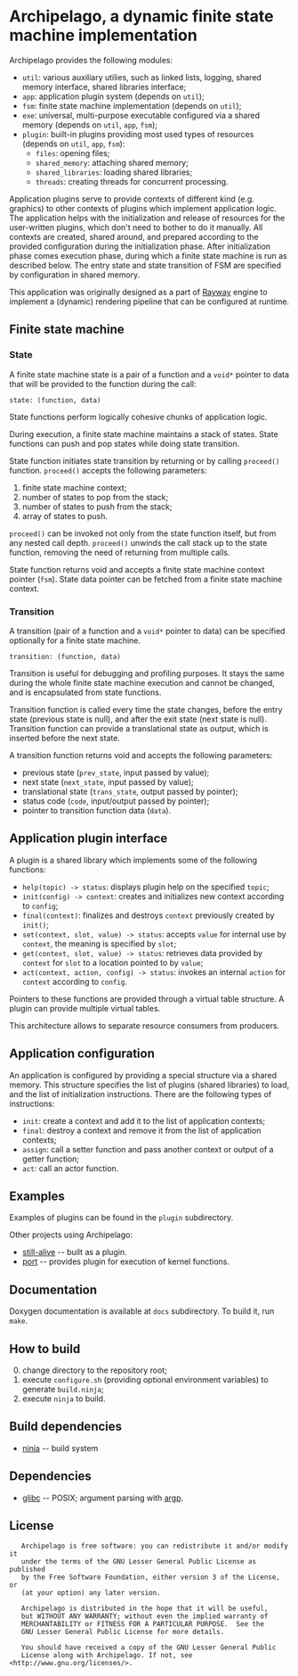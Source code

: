 # Archipelago, a dynamic finite state machine implementation

Archipelago provides the following modules:

* `util`: various auxiliary utilies, such as linked lists, logging, shared memory interface, shared libraries interface;
* `app`: application plugin system (depends on `util`);
* `fsm`: finite state machine implementation (depends on `util`);
* `exe`: universal, multi-purpose executable configured via a shared memory (depends on `util`, `app`, `fsm`);
* `plugin`: built-in plugins providing most used types of resources (depends on `util`, `app`, `fsm`):
    - `files`: opening files;
    - `shared_memory`: attaching shared memory;
    - `shared_libraries`: loading shared libraries;
    - `threads`: creating threads for concurrent processing.

Application plugins serve to provide contexts of different kind (e.g. graphics)
to other contexts of plugins which implement application logic.
The application helps with the initialization and release of resources
for the user-written plugins, which don't need to bother to do it manually.
All contexts are created, shared around, and prepared according to the provided configuration
during the initialization phase. After initialization phase comes execution phase,
during which a finite state machine is run as described below.
The entry state and state transition of FSM are specified by configuration in shared memory.

This application was originally designed as a part of [Rayway](https://github.com/ivanp7/rayway)
engine to implement a (dynamic) rendering pipeline that can be configured at runtime.

## Finite state machine

### State

A finite state machine state is a pair of a function and a `void*` pointer to data
that will be provided to the function during the call:
```
state: (function, data)
```
State functions perform logically cohesive chunks of application logic.

During execution, a finite state machine maintains a stack of states.
State functions can push and pop states while doing state transition.

State function initiates state transition by returning or by calling `proceed()` function.
`proceed()` accepts the following parameters:

1. finite state machine context;
2. number of states to pop from the stack;
3. number of states to push from the stack;
4. array of states to push.

`proceed()` can be invoked not only from the state function itself,
but from any nested call depth. `proceed()` unwinds the call stack up to the state function,
removing the need of returning from multiple calls.

State function returns void and accepts a finite state machine context pointer (`fsm`).
State data pointer can be fetched from a finite state machine context.

### Transition

A transition (pair of a function and a `void*` pointer to data)
can be specified optionally for a finite state machine.
```
transition: (function, data)
```

Transition is useful for debugging and profiling purposes.
It stays the same during the whole finite state machine execution
and cannot be changed, and is encapsulated from state functions.

Transition function is called every time the state changes,
before the entry state (previous state is null),
and after the exit state (next state is null).
Transition function can provide a translational state as output,
which is inserted before the next state.

A transition function returns void and accepts the following parameters:

* previous state (`prev_state`, input passed by value);
* next state (`next_state`, input passed by value);
* translational state (`trans_state`, output passed by pointer);
* status code (`code`, input/output passed by pointer);
* pointer to transition function data (`data`).

## Application plugin interface

A plugin is a shared library which implements some of the following functions:

* `help(topic) -> status`: displays plugin help on the specified `topic`;
* `init(config) -> context`: creates and initializes new context according to `config`;
* `final(context)`: finalizes and destroys `context` previously created by `init()`;
* `set(context, slot, value) -> status`: accepts `value` for internal use by `context`, the meaning is specified by `slot`;
* `get(context, slot, value) -> status`: retrieves data provided by `context` for `slot` to a location pointed to by `value`;
* `act(context, action, config) -> status`: invokes an internal `action` for `context` according to `config`.

Pointers to these functions are provided through a virtual table structure.
A plugin can provide multiple virtual tables.

This architecture allows to separate resource consumers from producers.

## Application configuration

An application is configured by providing a special structure via a shared memory.
This structure specifies the list of plugins (shared libraries) to load,
and the list of initialization instructions. There are the following types of instructions:

* `init`: create a context and add it to the list of application contexts;
* `final`: destroy a context and remove it from the list of application contexts;
* `assign`: call a setter function and pass another context or output of a getter function;
* `act`: call an actor function.

## Examples

Examples of plugins can be found in the `plugin` subdirectory.

Other projects using Archipelago:

* [still-alive](https://github.com/ivanp7/still-alive) -- built as a plugin.
* [port](https://github.com/ivanp7/port) -- provides plugin for execution of kernel functions.

## Documentation

Doxygen documentation is available at `docs` subdirectory. To build it, run `make`.

## How to build

0. change directory to the repository root;
1. execute `configure.sh` (providing optional environment variables) to generate `build.ninja`;
2. execute `ninja` to build.

## Build dependencies

* [ninja](https://ninja-build.org/) -- build system

## Dependencies

* [glibc](https://www.gnu.org/software/libc/) -- POSIX; argument parsing with [argp](https://www.gnu.org/software/libc/manual/html_node/Argp.html).

## License

```
   Archipelago is free software: you can redistribute it and/or modify it
   under the terms of the GNU Lesser General Public License as published
   by the Free Software Foundation, either version 3 of the License, or
   (at your option) any later version.

   Archipelago is distributed in the hope that it will be useful,
   but WITHOUT ANY WARRANTY; without even the implied warranty of
   MERCHANTABILITY or FITNESS FOR A PARTICULAR PURPOSE.  See the
   GNU Lesser General Public License for more details.

   You should have received a copy of the GNU Lesser General Public
   License along with Archipelago. If not, see <http://www.gnu.org/licenses/>.
```

